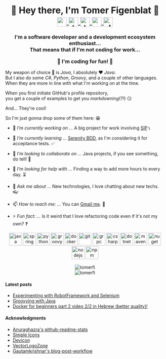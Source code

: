 <!-- markdownlint-disable MD033 MD041 -->
<p align="center">
  <h1 align="center">👋 Hey there, I'm Tomer Figenblat 👋</br>
    <a href="https://twitter.com/realtomfi" target="blank">
      <img align="center" src="https://cdn.jsdelivr.net/npm/simple-icons@3.0.1/icons/twitter.svg" alt="realtomfi" height="30" width="30" />
    </a>
    <a href="https://linkedin.com/in/tomerfi" target="blank">
      <img align="center" src="https://cdn.jsdelivr.net/npm/simple-icons@3.0.1/icons/linkedin.svg" alt="tomerfi" height="30" width="30" />
    </a>
    <a href="https://www.youtube.com/channel/UCH9z4dabjTo-pRqM3_i5RTg" target="blank">
      <img align="center" src="https://cdn.jsdelivr.net/npm/simple-icons@3.0.1/icons/youtube.svg" alt="tomfi" height="30" width="30" />
    </a>
    <a href="https://portfolio.tomfi.info" target="blank">
      <img align="center" src="https://cdn.jsdelivr.net/npm/simple-icons@3.0.1/icons/html5.svg" alt="portfolio" height="30" width="30" />
    </a>
    <a href="https://dev.to/tomerfi" target="blank">
      <img align="center" src="https://d2fltix0v2e0sb.cloudfront.net/dev-badge.svg" alt="devdotto" height="30" width="30" />
    </a>
  </h1>
</p>

<p align="center">
  <h3 align="center">
  I'm a software developer and a development ecosystem enthusiast...</br>
  That means that if I'm not coding for work...

  **:metal: I'm coding for fun! :metal:**
  </h3>

  My weapon of choice :gun: is *Java*, I absolutely :heart: *Java*.</br>
  But I also do some *C#*, *Python*, *Groovy*, and a couple of other languages.</br>
  When they are more in line with what I'm working on at the time.
</p>

When you first initiate GitHub's profile repository,</br>
you get a couple of examples to get you *markdowning*(?!) :smirk:

And... They're cool!

So I'm just gonna drop some of them here: :grin:</br>

- 🔭 *I’m currently working on ...* A big project for work involving
  [SIP](https://en.wikipedia.org/wiki/Session_Initiation_Protocol) :telephone_receiver:

- 🌱 *I’m currently learning ...* [Serenity BDD](https://serenity-bdd.github.io/theserenitybook/latest/index.html),
  as I'm considering it for acceptance tests. :white_check_mark:

- 👯 *I’m looking to collaborate on ...* Java projects, if you see something, do tell! :handshake:

- 🤔 *I’m looking for help with ...* Finding a way to add more hours to every day. :hourglass_flowing_sand:

- 💬 *Ask me about ...* New technologies, I love chatting about new techs. :eyeglasses:

- 📫 *How to reach me: ...* You can [Gmail me](mailto:tomer.figenblat@gmail.com). :speech_balloon:

- ⚡ *Fun fact: ...* Is it weird that I love refactoring code even if it's not my own? :question:

<p align="center">
  <img src="https://devicons.github.io/devicon/devicon.git/icons/java/java-original-wordmark.svg" alt="java" width="40" height="40"/>
  <img src="https://www.vectorlogo.zone/logos/springio/springio-icon.svg" alt="spring" width="40" height="40"/>
  <img src="https://devicons.github.io/devicon/devicon.git/icons/python/python-original.svg" alt="python" width="40" height="40"/>
  <img src="https://devicons.github.io/devicon/devicon.git/icons/groovy/groovy-original.svg" alt="groovy" width="40" height="40"/>
  <img src="https://devicons.github.io/devicon/devicon.git/icons/docker/docker-original-wordmark.svg" alt="docker" width="40" height="40"/>
  <img src="https://devicons.github.io/devicon/devicon.git/icons/git/git-original.svg" alt="git" width="40" height="40"/>
  <img src="https://www.vectorlogo.zone/logos/grpcio/grpcio-ar21.svg" alt="grpc" width="40" height="40"/>
  <img src="https://devicons.github.io/devicon/devicon.git/icons/csharp/csharp-original.svg" alt="csharp" width="40" height="40"/>
  <img src="https://devicons.github.io/devicon/devicon.git/icons/dot-net/dot-net-original-wordmark.svg" alt="dotnet" width="40" height="40"/>
  <img src="https://devicons.github.io/devicon/devicon.git/icons/apache/apache-original-wordmark.svg" alt="maven" width="40" height="40"/>
  <img src="https://www.vectorlogo.zone/logos/nuget/nuget-icon.svg" alt="nuget" width="40" height="40"/>
  <img src="https://devicons.github.io/devicon/devicon.git/icons/nodejs/nodejs-original-wordmark.svg" alt="nodejs" width="40" height="40"/>
  <img src="https://www.vectorlogo.zone/logos/npmjs/npmjs-icon.svg" alt="npm" width="40" height="40"/>
</p>

<p align="center">
  <img align="center" src="https://github-readme-stats.vercel.app/api?username=TomerFi&count_private=true&show_icons=true&include_all_commits=true&hide_title=false&theme=highcontrast" alt="tomerfi" /></br>
  <img align="center" src="https://github-readme-stats.vercel.app/api/top-langs/?username=TomerFi&layout=compact&theme=highcontrast" alt="tomerfi" />
</p>

#### Latest posts

<!-- BLOG-POST-LIST:START -->
- [Experimenting with RobotFramework and Selenium](https://dev.to/tomerfi/experimenting-with-robotframework-and-selenium-4jgc)
- [Groovying with Java](https://dev.to/tomerfi/groovying-with-java-59hp)
- [Docker for beginners part 2 video 2/2 in Hebrew (better quality)!](https://www.youtube.com/watch?v=GXq2ed64_Cs)
<!-- BLOG-POST-LIST:END -->

<p align="left">
  <h4 align="left">Acknowledgments</h4>
  <ul>
    <li><a href="https://github.com/anuraghazra/github-readme-stats" target="blank">Anuraghazra's github-readme-stats</a></li>
    <li><a href="https://simpleicons.org/" target="blank">Simple Icons</a></li>
    <li><a href="https://devicons.github.io/devicon/" target="blank">Devicon</a></li>
    <li><a href="https://www.vectorlogo.zone/" target="blank">VectorLogoZone</a></li>
    <li><a href="https://github.com/gautamkrishnar/blog-post-workflow" target="blank">Gautamkrishnar's blog-post-workflow</a></li>
  </ul>
</p>
